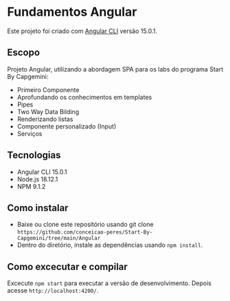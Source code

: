 # Fundamentos Angular

Este projeto foi criado com [Angular CLI](https://github.com/angular/angular-cli) versão 15.0.1.

## Escopo
Projeto Angular, utilizando a abordagem SPA para os labs do programa Start By Capgemini:

* Primeiro Componente
* Aprofundando os conhecimentos em templates
* Pipes
* Two Way Data Bilding
* Renderizando listas
* Componente personalizado (Input)
* Serviços

## Tecnologias
* Angular CLI 15.0.1
* Node.js 18.12.1
* NPM 9.1.2

## Como instalar
* Baixe ou clone este repositório usando git clone `https://github.com/conceicao-peres/Start-By-Capgemini/tree/main/Angular`
* Dentro do diretório, instale as dependências usando `npm install`.

## Como excecutar e compilar

Excecute `npm start` para executar a versão de desenvolvimento. Depois acesse `http://localhost:4200/`. 
